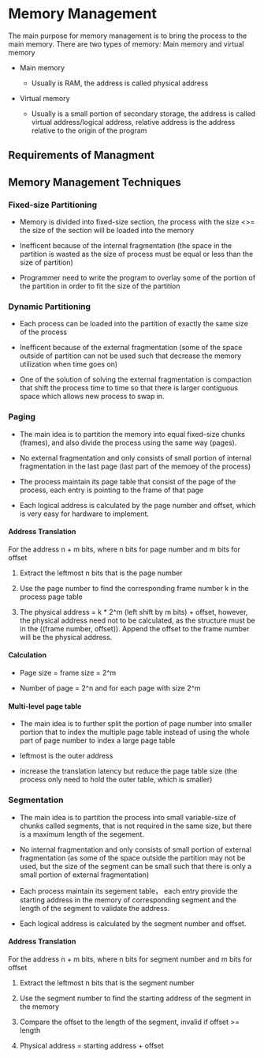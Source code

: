 # Memory Management
The main purpose for memory management is to bring the process to the main memory. 
There are two types of memory: Main memory and virtual memory
* Main memory
  
  * Usually is RAM, the address is called physical address

* Virtual memory
  
  * Usually is a small portion of secondary storage, the address is called virtual address/logical address, relative address is the address relative to the origin of the program

## Requirements of Managment
### 
## Memory Management Techniques
### Fixed-size Partitioning
* Memory is divided into fixed-size section, the process with the size <>= the size of the section will be loaded into the memory

* Inefficent because of the internal fragmentation (the space in the partition is wasted as the size of process must be equal or less than the size of partition)

* Programmer need to write the program to overlay some of the portion of the partition in order to fit the size of the partition

### Dynamic Partitioning
* Each process can be loaded into the partition of exactly the same size of the process  

* Inefficent because of the external fragmentation (some of the space outside of partition can not be used such that decrease the memory utilization when time goes on)

* One of the solution of solving the external fragmentation is compaction that shift the process time to time so that there is larger contiguous space which allows new process to swap in. 

### Paging
* The main idea is to partition the memory into equal fixed-size chunks (frames), and also divide the process using the same way (pages).
  
* No external fragmentation and only consists of small portion of internal fragmentation in the last page (last part of the memoey of the process)

* The process maintain its page table that consist of the page of the process, each entry is pointing to the frame of that page

* Each logical address is calculated by the page number and offset, which is very easy for hardware to implement.

#### Address Translation
For the address n + m bits, where n bits for page number and m bits for offset
1. Extract the leftmost n bits that is the page number

2. Use the page number to find the corresponding frame number k in the process page table

3. The physical address = k * 2^m (left shift by m bits) + offset, however, the physical address need not to be calculated, as the structure must be in the ((frame number, offset)). Append the offset to the frame number will be the physical address.

#### Calculation
* Page size = frame size = 2^m
  
* Number of page = 2^n and for each page with size 2^m

#### Multi-level page table
* The main idea is to further split the portion of page number into smaller portion that to index the multiple page table instead of using the whole part of page number to index a large page table

* leftmost is the outer address
  
* increase the translation latency but reduce the page table size (the process only need to hold the outer table, which is smaller)  


### Segmentation
* The main idea is to partition the process into small variable-size of chunks called segments, that is not required in the same size, but there is a maximum length of the segement.

* No internal fragmentation and only consists of small portion of external fragmentation (as some of the space outside the partition may not be used, but the size of the segment can be small such that there is only a small portion of external fragmentation)

* Each process maintain its segement table， each entry provide the starting address in the memory of corresponding segment and the length of the segment to validate the address.

* Each logical address is calculated by the segment number and offset.
#### Address Translation
For the address n + m bits, where n bits for segment number and m bits for offset

1. Extract the leftmost n bits that is the segment number

2. Use the segment number to find the starting address of the segment in the memory

3. Compare the offset to the length of the segment, invalid if offset >= length

4. Physical address = starting address + offset  
